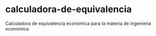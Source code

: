 # calculadora-de-equivalencia
Calculadora de equivalencia económica para la materia de ingenieria economica
